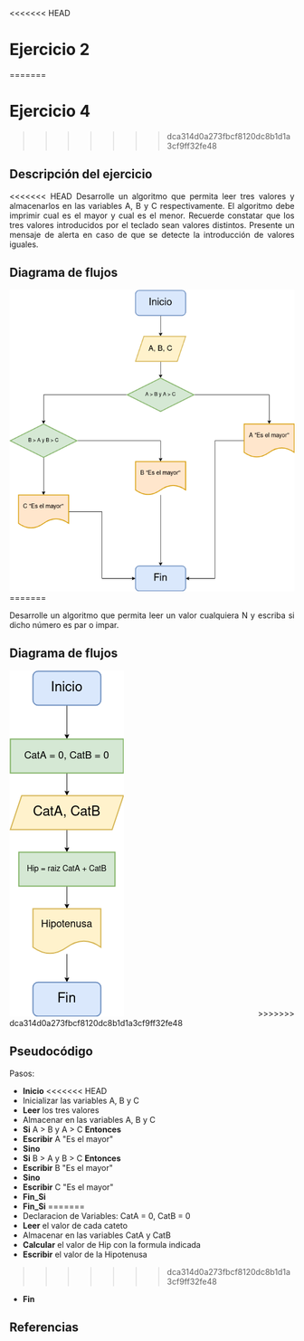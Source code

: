 <div align="justify">

<<<<<<< HEAD
# Ejercicio 2 <a name="ejercicio2"></a>
=======
# Ejercicio 4 <a name="ejercicio4"></a>
>>>>>>> dca314d0a273fbcf8120dc8b1d1a3cf9ff32fe48

<!-- Recuerda que

## 1. Subtítulo tarea

### 1.1 Subtítulo de la tarea

-- Incluir imagenes

<div align="center">
    <img src="images/diagrama-flujo.png"/> 
</div>

-->

## Descripción del ejercicio
<<<<<<< HEAD
Desarrolle un algoritmo que permita leer tres valores y almacenarlos en las variables A, B y C respectivamente. El algoritmo debe imprimir cual es el mayor y cual es el menor. Recuerde constatar que los tres valores introducidos por el teclado sean valores distintos. Presente un mensaje de alerta en caso de que se detecte la introducción de valores iguales.

## Diagrama de flujos

<img src="images/Diagrama2.png">
=======

Desarrolle un algoritmo que permita leer un valor cualquiera N y escriba si dicho número es par o impar.

## Diagrama de flujos

<img src="images/Diagrama4.png">
>>>>>>> dca314d0a273fbcf8120dc8b1d1a3cf9ff32fe48

## Pseudocódigo

Pasos:
- __Inicio__
<<<<<<< HEAD
- Inicializar las variables A, B y C
- __Leer__ los tres valores
- Almacenar en las variables A, B y C
- __Si__ A > B y A > C __Entonces__
- __Escribir__ A "Es el mayor"
- __Sino__
- __Si__ B > A y B > C __Entonces__
- __Escribir__ B "Es el mayor"
- __Sino__
- __Escribir__ C "Es el mayor"
- __Fin_Si__
- __Fin_Si__
=======
- Declaracion de Variables:
    CatA = 0, CatB = 0
- __Leer__ el valor de cada cateto
- Almacenar en las variables CatA y CatB
- __Calcular__ el valor de Hip con la formula indicada 
- __Escribir__ el valor de la Hipotenusa
>>>>>>> dca314d0a273fbcf8120dc8b1d1a3cf9ff32fe48
- __Fin__

## Referencias


</div>